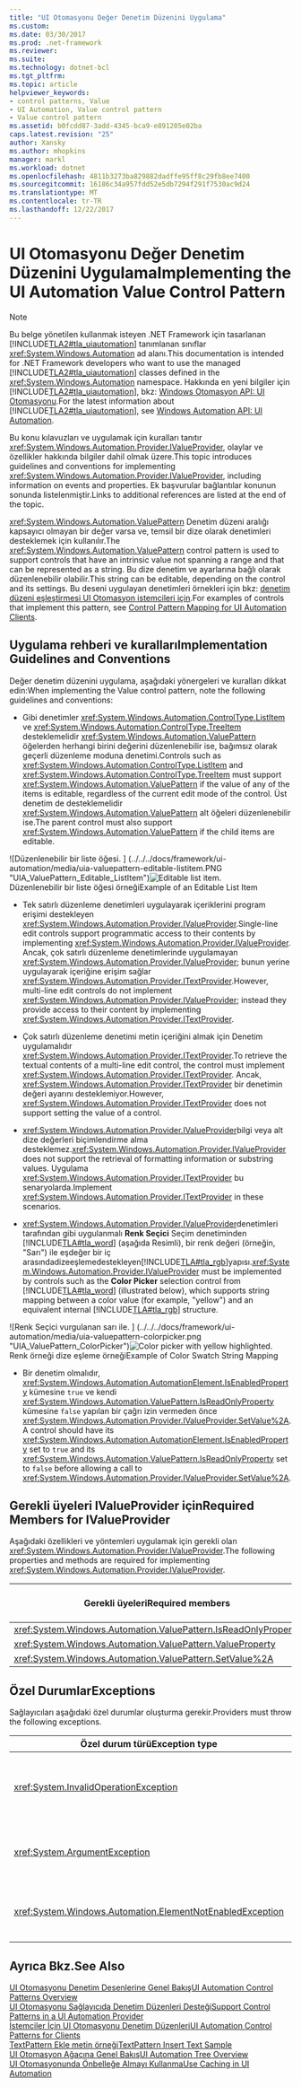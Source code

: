 ```yaml
---
title: "UI Otomasyonu Değer Denetim Düzenini Uygulama"
ms.custom: 
ms.date: 03/30/2017
ms.prod: .net-framework
ms.reviewer: 
ms.suite: 
ms.technology: dotnet-bcl
ms.tgt_pltfrm: 
ms.topic: article
helpviewer_keywords:
- control patterns, Value
- UI Automation, Value control pattern
- Value control pattern
ms.assetid: b0fcdd87-3add-4345-bca9-e891205e02ba
caps.latest.revision: "25"
author: Xansky
ms.author: mhopkins
manager: markl
ms.workload: dotnet
ms.openlocfilehash: 4811b3273ba829882dadffe95ff8c29fb8ee7400
ms.sourcegitcommit: 16186c34a957fdd52e5db7294f291f7530ac9d24
ms.translationtype: MT
ms.contentlocale: tr-TR
ms.lasthandoff: 12/22/2017
---
```

# <a name="implementing-the-ui-automation-value-control-pattern"></a><span data-ttu-id="676bc-102">UI Otomasyonu Değer Denetim Düzenini Uygulama</span><span class="sxs-lookup"><span data-stu-id="676bc-102">Implementing the UI Automation Value Control Pattern</span></span>
> [!NOTE]
>  <span data-ttu-id="676bc-103">Bu belge yönetilen kullanmak isteyen .NET Framework için tasarlanan [!INCLUDE[TLA2#tla_uiautomation](../../../includes/tla2sharptla-uiautomation-md.md)] tanımlanan sınıflar <xref:System.Windows.Automation> ad alanı.</span><span class="sxs-lookup"><span data-stu-id="676bc-103">This documentation is intended for .NET Framework developers who want to use the managed [!INCLUDE[TLA2#tla_uiautomation](../../../includes/tla2sharptla-uiautomation-md.md)] classes defined in the <xref:System.Windows.Automation> namespace.</span></span> <span data-ttu-id="676bc-104">Hakkında en yeni bilgiler için [!INCLUDE[TLA2#tla_uiautomation](../../../includes/tla2sharptla-uiautomation-md.md)], bkz: [Windows Otomasyon API: UI Otomasyonu](http://go.microsoft.com/fwlink/?LinkID=156746).</span><span class="sxs-lookup"><span data-stu-id="676bc-104">For the latest information about [!INCLUDE[TLA2#tla_uiautomation](../../../includes/tla2sharptla-uiautomation-md.md)], see [Windows Automation API: UI Automation](http://go.microsoft.com/fwlink/?LinkID=156746).</span></span>  
  
 <span data-ttu-id="676bc-105">Bu konu kılavuzları ve uygulamak için kuralları tanıtır <xref:System.Windows.Automation.Provider.IValueProvider>, olaylar ve özellikler hakkında bilgiler dahil olmak üzere.</span><span class="sxs-lookup"><span data-stu-id="676bc-105">This topic introduces guidelines and conventions for implementing <xref:System.Windows.Automation.Provider.IValueProvider>, including information on events and properties.</span></span> <span data-ttu-id="676bc-106">Ek başvurular bağlantılar konunun sonunda listelenmiştir.</span><span class="sxs-lookup"><span data-stu-id="676bc-106">Links to additional references are listed at the end of the topic.</span></span>  
  
 <span data-ttu-id="676bc-107"><xref:System.Windows.Automation.ValuePattern> Denetim düzeni aralığı kapsayıcı olmayan bir değer varsa ve, temsil bir dize olarak denetimleri desteklemek için kullanılır.</span><span class="sxs-lookup"><span data-stu-id="676bc-107">The <xref:System.Windows.Automation.ValuePattern> control pattern is used to support controls that have an intrinsic value not spanning a range and that can be represented as a string.</span></span> <span data-ttu-id="676bc-108">Bu dize denetim ve ayarlarına bağlı olarak düzenlenebilir olabilir.</span><span class="sxs-lookup"><span data-stu-id="676bc-108">This string can be editable, depending on the control and its settings.</span></span> <span data-ttu-id="676bc-109">Bu deseni uygulayan denetimleri örnekleri için bkz: [denetim düzeni eşleştirmesi UI Otomasyon istemcileri için](../../../docs/framework/ui-automation/control-pattern-mapping-for-ui-automation-clients.md).</span><span class="sxs-lookup"><span data-stu-id="676bc-109">For examples of controls that implement this pattern, see [Control Pattern Mapping for UI Automation Clients](../../../docs/framework/ui-automation/control-pattern-mapping-for-ui-automation-clients.md).</span></span>  
  
<a name="Implementation_Guidelines_and_Conventions"></a>   
## <a name="implementation-guidelines-and-conventions"></a><span data-ttu-id="676bc-110">Uygulama rehberi ve kuralları</span><span class="sxs-lookup"><span data-stu-id="676bc-110">Implementation Guidelines and Conventions</span></span>  
 <span data-ttu-id="676bc-111">Değer denetim düzenini uygulama, aşağıdaki yönergeleri ve kuralları dikkat edin:</span><span class="sxs-lookup"><span data-stu-id="676bc-111">When implementing the Value control pattern, note the following guidelines and conventions:</span></span>  
  
-   <span data-ttu-id="676bc-112">Gibi denetimler <xref:System.Windows.Automation.ControlType.ListItem> ve <xref:System.Windows.Automation.ControlType.TreeItem> desteklemelidir <xref:System.Windows.Automation.ValuePattern> öğelerden herhangi birini değerini düzenlenebilir ise, bağımsız olarak geçerli düzenleme moduna denetimi.</span><span class="sxs-lookup"><span data-stu-id="676bc-112">Controls such as <xref:System.Windows.Automation.ControlType.ListItem> and <xref:System.Windows.Automation.ControlType.TreeItem> must support <xref:System.Windows.Automation.ValuePattern> if the value of any of the items is editable, regardless of the current edit mode of the control.</span></span> <span data-ttu-id="676bc-113">Üst denetim de desteklemelidir <xref:System.Windows.Automation.ValuePattern> alt öğeleri düzenlenebilir ise.</span><span class="sxs-lookup"><span data-stu-id="676bc-113">The parent control must also support <xref:System.Windows.Automation.ValuePattern> if the child items are editable.</span></span>  
  
 <span data-ttu-id="676bc-114">![Düzenlenebilir bir liste öğesi. ] (../../../docs/framework/ui-automation/media/uia-valuepattern-editable-listitem.PNG "UIA_ValuePattern_Editable_ListItem")</span><span class="sxs-lookup"><span data-stu-id="676bc-114">![Editable list item.](../../../docs/framework/ui-automation/media/uia-valuepattern-editable-listitem.PNG "UIA_ValuePattern_Editable_ListItem")</span></span>  
<span data-ttu-id="676bc-115">Düzenlenebilir bir liste öğesi örneği</span><span class="sxs-lookup"><span data-stu-id="676bc-115">Example of an Editable List Item</span></span>  
  
-   <span data-ttu-id="676bc-116">Tek satırlı düzenleme denetimleri uygulayarak içeriklerini program erişimi destekleyen <xref:System.Windows.Automation.Provider.IValueProvider>.</span><span class="sxs-lookup"><span data-stu-id="676bc-116">Single-line edit controls support programmatic access to their contents by implementing <xref:System.Windows.Automation.Provider.IValueProvider>.</span></span> <span data-ttu-id="676bc-117">Ancak, çok satırlı düzenleme denetimlerinde uygulamayan <xref:System.Windows.Automation.Provider.IValueProvider>; bunun yerine uygulayarak içeriğine erişim sağlar <xref:System.Windows.Automation.Provider.ITextProvider>.</span><span class="sxs-lookup"><span data-stu-id="676bc-117">However, multi-line edit controls do not implement <xref:System.Windows.Automation.Provider.IValueProvider>; instead they provide access to their content by implementing <xref:System.Windows.Automation.Provider.ITextProvider>.</span></span>  
  
-   <span data-ttu-id="676bc-118">Çok satırlı düzenleme denetimi metin içeriğini almak için Denetim uygulamalıdır <xref:System.Windows.Automation.Provider.ITextProvider>.</span><span class="sxs-lookup"><span data-stu-id="676bc-118">To retrieve the textual contents of a multi-line edit control, the control must implement <xref:System.Windows.Automation.Provider.ITextProvider>.</span></span> <span data-ttu-id="676bc-119">Ancak, <xref:System.Windows.Automation.Provider.ITextProvider> bir denetimin değeri ayarını desteklemiyor.</span><span class="sxs-lookup"><span data-stu-id="676bc-119">However, <xref:System.Windows.Automation.Provider.ITextProvider> does not support setting the value of a control.</span></span>  
  
-   <span data-ttu-id="676bc-120"><xref:System.Windows.Automation.Provider.IValueProvider>bilgi veya alt dize değerleri biçimlendirme alma desteklemez.</span><span class="sxs-lookup"><span data-stu-id="676bc-120"><xref:System.Windows.Automation.Provider.IValueProvider> does not support the retrieval of formatting information or substring values.</span></span> <span data-ttu-id="676bc-121">Uygulama <xref:System.Windows.Automation.Provider.ITextProvider> bu senaryolarda.</span><span class="sxs-lookup"><span data-stu-id="676bc-121">Implement <xref:System.Windows.Automation.Provider.ITextProvider> in these scenarios.</span></span>  
  
-   <span data-ttu-id="676bc-122"><xref:System.Windows.Automation.Provider.IValueProvider>denetimleri tarafından gibi uygulanmalı **Renk Seçici** Seçim denetiminden [!INCLUDE[TLA#tla_word](../../../includes/tlasharptla-word-md.md)] (aşağıda Resimli), bir renk değeri (örneğin, "Sarı") ile eşdeğer bir iç arasındadizeeşlemedestekleyen[!INCLUDE[TLA#tla_rgb](../../../includes/tlasharptla-rgb-md.md)]yapısı.</span><span class="sxs-lookup"><span data-stu-id="676bc-122"><xref:System.Windows.Automation.Provider.IValueProvider> must be implemented by controls such as the **Color Picker** selection control from [!INCLUDE[TLA#tla_word](../../../includes/tlasharptla-word-md.md)] (illustrated below), which supports string mapping between a color value (for example, "yellow") and an equivalent internal [!INCLUDE[TLA#tla_rgb](../../../includes/tlasharptla-rgb-md.md)] structure.</span></span>  
  
 <span data-ttu-id="676bc-123">![Renk Seçici vurgulanan sarı ile. ] (../../../docs/framework/ui-automation/media/uia-valuepattern-colorpicker.png "UIA_ValuePattern_ColorPicker")</span><span class="sxs-lookup"><span data-stu-id="676bc-123">![Color picker with yellow highlighted.](../../../docs/framework/ui-automation/media/uia-valuepattern-colorpicker.png "UIA_ValuePattern_ColorPicker")</span></span>  
<span data-ttu-id="676bc-124">Renk örneği dize eşleme örneği</span><span class="sxs-lookup"><span data-stu-id="676bc-124">Example of Color Swatch String Mapping</span></span>  
  
-   <span data-ttu-id="676bc-125">Bir denetim olmalıdır, <xref:System.Windows.Automation.AutomationElement.IsEnabledProperty> kümesine `true` ve kendi <xref:System.Windows.Automation.ValuePattern.IsReadOnlyProperty> kümesine `false` yapılan bir çağrı izin vermeden önce <xref:System.Windows.Automation.Provider.IValueProvider.SetValue%2A>.</span><span class="sxs-lookup"><span data-stu-id="676bc-125">A control should have its <xref:System.Windows.Automation.AutomationElement.IsEnabledProperty> set to `true` and its <xref:System.Windows.Automation.ValuePattern.IsReadOnlyProperty> set to `false` before allowing a call to <xref:System.Windows.Automation.Provider.IValueProvider.SetValue%2A>.</span></span>  
  
<a name="Required_Members_for_the_IValueProvider_Interface"></a>   
## <a name="required-members-for-ivalueprovider"></a><span data-ttu-id="676bc-126">Gerekli üyeleri IValueProvider için</span><span class="sxs-lookup"><span data-stu-id="676bc-126">Required Members for IValueProvider</span></span>  
 <span data-ttu-id="676bc-127">Aşağıdaki özellikleri ve yöntemleri uygulamak için gerekli olan <xref:System.Windows.Automation.Provider.IValueProvider>.</span><span class="sxs-lookup"><span data-stu-id="676bc-127">The following properties and methods are required for implementing <xref:System.Windows.Automation.Provider.IValueProvider>.</span></span>  
  
|<span data-ttu-id="676bc-128">Gerekli üyeleri</span><span class="sxs-lookup"><span data-stu-id="676bc-128">Required members</span></span>|<span data-ttu-id="676bc-129">Üye türü</span><span class="sxs-lookup"><span data-stu-id="676bc-129">Member type</span></span>|<span data-ttu-id="676bc-130">Notlar</span><span class="sxs-lookup"><span data-stu-id="676bc-130">Notes</span></span>|  
|----------------------|-----------------|-----------|  
|<xref:System.Windows.Automation.ValuePattern.IsReadOnlyProperty>|<span data-ttu-id="676bc-131">Özellik</span><span class="sxs-lookup"><span data-stu-id="676bc-131">Property</span></span>|<span data-ttu-id="676bc-132">Yok.</span><span class="sxs-lookup"><span data-stu-id="676bc-132">None</span></span>|  
|<xref:System.Windows.Automation.ValuePattern.ValueProperty>|<span data-ttu-id="676bc-133">Özellik</span><span class="sxs-lookup"><span data-stu-id="676bc-133">Property</span></span>|<span data-ttu-id="676bc-134">Yok.</span><span class="sxs-lookup"><span data-stu-id="676bc-134">None</span></span>|  
|<xref:System.Windows.Automation.ValuePattern.SetValue%2A>|<span data-ttu-id="676bc-135">Yöntem</span><span class="sxs-lookup"><span data-stu-id="676bc-135">Method</span></span>|<span data-ttu-id="676bc-136">Yok.</span><span class="sxs-lookup"><span data-stu-id="676bc-136">None</span></span>|  
  
<a name="Exceptions"></a>   
## <a name="exceptions"></a><span data-ttu-id="676bc-137">Özel Durumlar</span><span class="sxs-lookup"><span data-stu-id="676bc-137">Exceptions</span></span>  
 <span data-ttu-id="676bc-138">Sağlayıcıları aşağıdaki özel durumlar oluşturma gerekir.</span><span class="sxs-lookup"><span data-stu-id="676bc-138">Providers must throw the following exceptions.</span></span>  
  
|<span data-ttu-id="676bc-139">Özel durum türü</span><span class="sxs-lookup"><span data-stu-id="676bc-139">Exception type</span></span>|<span data-ttu-id="676bc-140">Koşul</span><span class="sxs-lookup"><span data-stu-id="676bc-140">Condition</span></span>|  
|--------------------|---------------|  
|<xref:System.InvalidOperationException>|<xref:System.Windows.Automation.ValuePattern.SetValue%2A><br /><br /> <span data-ttu-id="676bc-141">-Yerel ayarlara özgü bilgiler denetim hatalı biçimlendirilmiş bir tarihi gibi hatalı bir biçimde geçirilir</span><span class="sxs-lookup"><span data-stu-id="676bc-141">-   If locale-specific information is passed to a control in an incorrect format such as an incorrectly formatted date.</span></span>|  
|<xref:System.ArgumentException>|<xref:System.Windows.Automation.ValuePattern.SetValue%2A><br /><br /> <span data-ttu-id="676bc-142">-Yeni bir değer bir dizeden bir biçime dönüştürülemiyorsa denetimi tanır.</span><span class="sxs-lookup"><span data-stu-id="676bc-142">-   If a new value cannot be converted from a string to a format the control recognizes.</span></span>|  
|<xref:System.Windows.Automation.ElementNotEnabledException>|<xref:System.Windows.Automation.ValuePattern.SetValue%2A><br /><br /> <span data-ttu-id="676bc-143">-Zaman girişimini etkin bir denetim işlemek için yapılır.</span><span class="sxs-lookup"><span data-stu-id="676bc-143">-   When an attempt is made to manipulate a control that is not enabled.</span></span>|  
  
## <a name="see-also"></a><span data-ttu-id="676bc-144">Ayrıca Bkz.</span><span class="sxs-lookup"><span data-stu-id="676bc-144">See Also</span></span>  
 [<span data-ttu-id="676bc-145">UI Otomasyonu Denetim Desenlerine Genel Bakış</span><span class="sxs-lookup"><span data-stu-id="676bc-145">UI Automation Control Patterns Overview</span></span>](../../../docs/framework/ui-automation/ui-automation-control-patterns-overview.md)  
 [<span data-ttu-id="676bc-146">UI Otomasyonu Sağlayıcıda Denetim Düzenleri Desteği</span><span class="sxs-lookup"><span data-stu-id="676bc-146">Support Control Patterns in a UI Automation Provider</span></span>](../../../docs/framework/ui-automation/support-control-patterns-in-a-ui-automation-provider.md)  
 [<span data-ttu-id="676bc-147">İstemciler İçin UI Otomasyonu Denetim Düzenleri</span><span class="sxs-lookup"><span data-stu-id="676bc-147">UI Automation Control Patterns for Clients</span></span>](../../../docs/framework/ui-automation/ui-automation-control-patterns-for-clients.md)  
 [<span data-ttu-id="676bc-148">TextPattern Ekle metin örneği</span><span class="sxs-lookup"><span data-stu-id="676bc-148">TextPattern Insert Text Sample</span></span>](http://msdn.microsoft.com/en-us/67353f93-7ee2-42f2-ab76-5c078cf6ca16)  
 [<span data-ttu-id="676bc-149">UI Otomasyon Ağacına Genel Bakış</span><span class="sxs-lookup"><span data-stu-id="676bc-149">UI Automation Tree Overview</span></span>](../../../docs/framework/ui-automation/ui-automation-tree-overview.md)  
 [<span data-ttu-id="676bc-150">UI Otomasyonunda Önbelleğe Almayı Kullanma</span><span class="sxs-lookup"><span data-stu-id="676bc-150">Use Caching in UI Automation</span></span>](../../../docs/framework/ui-automation/use-caching-in-ui-automation.md)
